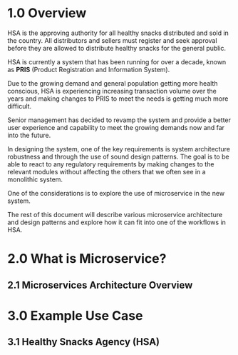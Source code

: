 # 1.0 Overview

HSA is the approving authority for all healthy snacks distributed and sold in the country. All distributors and sellers must register and seek approval before they are allowed to distribute healthy snacks for the general public.

HSA is currently a system that has been running for over a decade, known as **PRIS** (Product Registration and Information System). 

Due to the growing demand and general population getting more health conscious, HSA is experiencing increasing transaction volume over the years and making changes to PRIS to meet the needs is getting much more difficult.

Senior management has decided to revamp the system and provide a better user experience and capability to meet the growing demands now and far into the future.

In designing the system, one of the key requirements is system architecture robustness and through the use of sound design patterns. The goal is to be able to react to any regulatory requirements by making changes to the relevant modules without affecting the others that we often see in a monolithic system.

One of the considerations is to explore the use of microservice in the new system.

The rest of this document will describe various microservice architecture and design patterns and explore how it can fit into one of the workflows in HSA.


# 2.0 What is Microservice?

## 2.1 Microservices Architecture Overview

# 3.0 Example Use Case

## 3.1 Healthy Snacks Agency (HSA)



